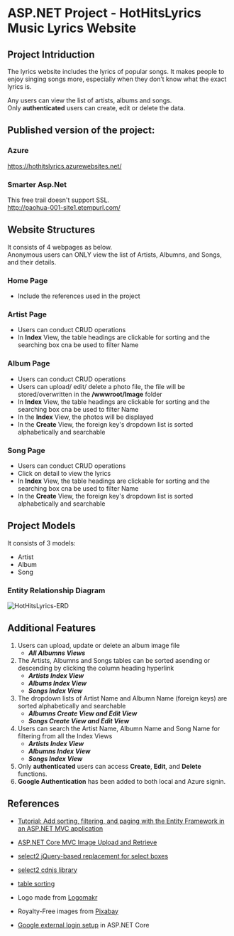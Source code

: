 # ASP.NET Project - HotHitsLyrics Music Lyrics Website
##  Project Intriduction
The lyrics website includes the lyrics of popular songs. 
It makes people to enjoy singing songs more, especially when they don’t know what the exact lyrics is.  

Any users can view the list of artists, albums and songs.   
Only **authenticated** users can create, edit or delete the data.

## Published version of the project:
### Azure
https://hothitslyrics.azurewebsites.net/

### Smarter Asp.Net
This free trail doesn't support SSL.  
http://paohua-001-site1.etempurl.com/

## Website Structures
It consists of 4 webpages as below.   
Anonymous users can ONLY view the list of Artists, Albumns, and Songs, and their details.  

### Home Page
- Include the references used in the project

### Artist Page
- Users can conduct CRUD operations
- In **Index** View, the table headings are clickable for sorting and the searching box cna be used to filter Name

### Album Page
- Users can conduct CRUD operations
- Users can upload/ edit/ delete a photo file, the file will be stored/overwritten in the **/wwwroot/Image** folder
- In **Index** View, the table headings are clickable for sorting and the searching box cna be used to filter Name
- In the **Index** View, the photos will be displayed
- In the **Create** View, the foreign key's dropdown list is sorted alphabetically and searchable

### Song Page
- Users can conduct CRUD operations
- Click on detail to view the lyrics
- In **Index** View, the table headings are clickable for sorting and the searching box cna be used to filter Name
- In the **Create** View, the foreign key's dropdown list is sorted alphabetically and searchable

## Project Models
It consists of 3 models:
- Artist
- Album
- Song
### Entity Relationship Diagram
![HotHitsLyrics-ERD](https://user-images.githubusercontent.com/78240130/135736875-fee7a842-b8f7-46d6-b873-58fe1ae5a242.jpg)

## Additional Features
1. Users can upload, update or delete an album image file 
   - ***All Albumns Views***
2. The Artists, Albumns and Songs tables can be sorted asending or descending by clicking the column heading hyperlink 
   - ***Artists Index View***
   - ***Albums Index View***
   - ***Songs Index View***
4. The dropdown lists of Artist Name and Albumn Name (foreign keys) are sorted alphabetically and searchable 
   - ***Albumns Create View and Edit View***
   - ***Songs Create View and Edit View***
5. Users can search the Artist Name, Albumn Name and Song Name for filtering from all the Index Views
   - ***Artists Index View***
   - ***Albumns Index View***
   - ***Songs Index View***
6. Only **authenticated** users can access **Create**, **Edit**, and **Delete** functions.
7. **Google Authentication** has been added to both local and Azure signin.

## References
- [Tutorial: Add sorting, filtering, and paging with the Entity Framework in an ASP.NET MVC application](https://docs.microsoft.com/en-us/aspnet/mvc/overview/getting-started/getting-started-with-ef-using-mvc/sorting-filtering-and-paging-with-the-entity-framework-in-an-asp-net-mvc-application#prerequisites)

- [ASP.NET Core MVC Image Upload and Retrieve](https://www.youtube.com/watch?v=QpJvqiHl1Fo)

- [select2 jQuery-based replacement for select boxes](https://select2.org/)

- [select2 cdnjs library](https://cdnjs.com/libraries/select2)

- [table sorting](https://kryogenix.org/code/browser/sorttable/)

- Logo made from [Logomakr](https://logomakr.com/)

- Royalty-Free images from [Pixabay](https://pixabay.com/)  

- [Google external login setup](https://docs.microsoft.com/en-us/aspnet/core/security/authentication/social/google-logins?view=aspnetcore-5.0) in ASP.NET Core
